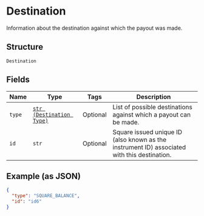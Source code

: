 
# Destination

Information about the destination against which the payout was made.

## Structure

`Destination`

## Fields

| Name | Type | Tags | Description |
|  --- | --- | --- | --- |
| `type` | [`str (Destination Type)`](../../doc/models/destination-type.md) | Optional | List of possible destinations against which a payout can be made. |
| `id` | `str` | Optional | Square issued unique ID (also known as the instrument ID) associated with this destination. |

## Example (as JSON)

```json
{
  "type": "SQUARE_BALANCE",
  "id": "id6"
}
```

